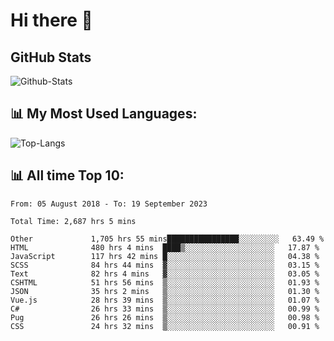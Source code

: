 # Hi there 👋

## GitHub Stats
![Github-Stats](https://github-readme-stats-sigma-five.vercel.app/api?username=ltorson&show_icons=true&theme=radical&count_private=true)

## 📊 My Most Used Languages:
![Top-Langs](https://github-readme-stats-sigma-five.vercel.app/api/top-langs/?username=LTorson&layout=compact&langs_count=10)

## 📊 All time Top 10:
<!--START_SECTION:waka-->

```text
From: 05 August 2018 - To: 19 September 2023

Total Time: 2,687 hrs 5 mins

Other             1,705 hrs 55 mins████████████████░░░░░░░░░   63.49 %
HTML              480 hrs 4 mins  ████▒░░░░░░░░░░░░░░░░░░░░   17.87 %
JavaScript        117 hrs 42 mins █░░░░░░░░░░░░░░░░░░░░░░░░   04.38 %
SCSS              84 hrs 44 mins  ▓░░░░░░░░░░░░░░░░░░░░░░░░   03.15 %
Text              82 hrs 4 mins   ▓░░░░░░░░░░░░░░░░░░░░░░░░   03.05 %
CSHTML            51 hrs 56 mins  ▒░░░░░░░░░░░░░░░░░░░░░░░░   01.93 %
JSON              35 hrs 2 mins   ▒░░░░░░░░░░░░░░░░░░░░░░░░   01.30 %
Vue.js            28 hrs 39 mins  ▒░░░░░░░░░░░░░░░░░░░░░░░░   01.07 %
C#                26 hrs 33 mins  ▒░░░░░░░░░░░░░░░░░░░░░░░░   00.99 %
Pug               26 hrs 26 mins  ▒░░░░░░░░░░░░░░░░░░░░░░░░   00.98 %
CSS               24 hrs 32 mins  ▒░░░░░░░░░░░░░░░░░░░░░░░░   00.91 %
```

<!--END_SECTION:waka-->
